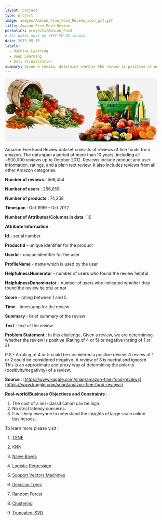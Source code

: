 ```yaml
---
layout: project
type: project
image: images/Amazon_Fine_Food_Review_icon_gif.gif
title: Amazon Fine Food Review
permalink: projects/Amazon_Food
# All dates must be YYYY-MM-DD format!
date: 2019-05-15
labels:
  - Machine Learning
  - Deep Learning
  - Data Visualization
summary: Given a review, determine whether the review is positive or negative.
---
```


<img class="ui image" src="../images/Amazon_Fine_Food_Review_Banner.png">

Amazon Fine Food Review dataset consists of reviews of fine foods from amazon. The data span a period of more than 10 years, including all ~500,000 reviews up to October 2012. Reviews include product and user information, ratings, and a plain text review. It also includes reviews from all other Amazon categories.

<b>Number of reviews</b> : 568,454

<b>Number of users</b> : 256,059

<b>Number of products</b> : 74,258

<b>Timespan</b> : Oct 1999 - Oct 2012

<b>Number of Attributes/Columns in data</b> : 10 

<b>Attribute Information</b> :

<b>Id</b> - serial number

<b>ProductId</b> - unique identifier for the product

<b>UserId</b> - unqiue identifier for the user

<b>ProfileName</b> - name which is used by the user

<b>HelpfulnessNumerator</b> - number of users who found the review helpful

<b>HelpfulnessDenominator</b> - number of users who indicated whether they found the review helpful or not

<b>Score</b> - rating between 1 and 5

<b>Time</b> - timestamp for the review

<b>Summary</b> - brief summary of the review

<b>Text</b> - text of the review

<b>Problem Statement</b> : In this challenge, Given a review, we are determining whether the review is positive (Rating of 4 or 5) or negative (rating of 1 or 2).

P.S - A rating of 4 or 5 could be cosnidered a positive review. A review of 1 or 2 could be considered negative. A review of 3 is nuetral and ignored. This is an approximate and proxy way of determining the polarity (positivity/negativity) of a review.

<b>Source</b> : [https://www.kaggle.com/snap/amazon-fine-food-reviews](https://www.kaggle.com/snap/amazon-fine-food-reviews)

<b>Real-world/Business Objectives and Constraints</b> : 
1. The cost of a mis-classification can be high.
2. No strict latency concerns.
3. It will help everyone to unterstand the insights of large scale online businesses.

To learn more please visit : 

1. [TSNE](https://github.com/Souravban/Amazon-Fine-Food-Reviews-Analysis-TSNE)

2. [KNN](https://github.com/Souravban/Amazon-Fine-Food-Reviews-Analysis-KNN)

3. [Naive Bayes](https://github.com/Souravban/Amazon-Fine-Food-Reviews-Analysis-Naive-Bayes)

4. [Logistic Regression](https://github.com/Souravban/Amazon-Fine-Food-Reviews-Analysis-Logistic-Regression)

5. [Support Vectors Machines](https://github.com/Souravban/Amazon-Fine-Food-Reviews-Analysis-Support-Vector-Machines)

6. [Decision Trees](https://github.com/Souravban/Amazon-Fine-Food-Reviews-Analysis-Decision-Trees)

7. [Random Forest](https://github.com/Souravban/Amazon-Fine-Food-Reviews-Analysis-Random-Forest)

8. [Clustering](https://github.com/Souravban/Amazon-Fine-Food-Reviews-Analysis-Clustering)

9. [Truncated-SVD](https://github.com/Souravban/Amazon-Fine-Food-Reviews-Analysis-Truncated-SVD)
